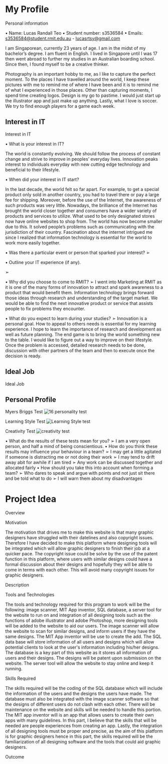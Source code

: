 # My Profile

Personal information

•	Name: Lucas Randall Teo
•	Student number: s3536584
•	Emails: s3536584@student.rmit.edu.au - lucasrtsy@gmail.com

I am Singaporean, currently 23 years of age. I am in the midst of my bachelor’s degree. I am fluent in English. I lived in Singapore until I was 17 then went abroad to further my studies in an Australian boarding school. Since then, I found myself to be a creative thinker. 

Photography is an important hobby to me, as I like to capture the perfect moment. To the places I have travelled around the world, I keep these pictures with me to remind me of where I have been and it is to remind me of what I experienced in those places. Other than capturing moments, I spend time creating logos. Design is my go to pastime. I would just start up the illustrator app and just make up anything. Lastly, what I love is soccer. We try to find enough players for a game each week. 


## Interest in IT

 Interest in IT

•	What is your interest in IT? 

The world is constantly evolving. We should follow the process of constant change and strive to improve in peoples’ everyday lives. Innovation peaks interest to individuals everyday with new cutting edge technology and beneficial to their lifestyle. 


•	When did your interest in IT start? 

In the last decade, the world felt so far apart. For example, to get a special product only sold in another country, you had to travel there or pay a large fee for shipping. Moreover, before the use of the Internet, the awareness of such products was very little. Nowadays, the brilliance of the Internet has brought the world closer together and consumers have a wider variety of products and services to utilize. What used to be only designated stores now have online websites to shop from. The world has now become smaller due to this. It solved people’s problems such as communicating with the jurisdiction of their country. Fascination about the internet intrigued me since I realized that information technology is essential for the world to work more easily together.

•	Was there a particular event or person that sparked your interest?
  ➢	

•	Outline your IT experience (if any).

  ➢	

•	Why did you choose to come to RMIT?
  ➢	I went into Marketing at RMIT as it is one of the many forms of innovation to attract and spark awareness to a product that would benefit them. Information technology brings forward those ideas through research and understanding of the target market. We would be able to find the next innovative product or service that assists people to fix problems they encounter.


•	What do you expect to learn during your studies?
  ➢	Innovation is a personal goal. How to appeal to others needs is essential for my learning experience. I hope to learn the importance of research and development as well as future planning. The end game is to bring the world something new to the table. I would like to figure out a way to improve on their lifestyle. Once the problem is accessed, detailed research needs to be done, discussion with other partners of the team and then to execute once the decision is ready. 


## Ideal Job

Ideal Job




## Personal Profile
Myers Briggs Test
![16 personality test](https://user-images.githubusercontent.com/48433323/54479260-ef8e2100-4855-11e9-9f2c-cec9951942f8.png)




Learning Style Test
![Learning Style test](https://user-images.githubusercontent.com/48433323/54479332-abe7e700-4856-11e9-9cba-79216bde4184.png)


Creativity Test
![creativity test](https://user-images.githubusercontent.com/48433323/54479426-7abbe680-4857-11e9-85eb-af2349a18cec.png)






•	What do the results of these tests mean for you?
    ➢	I am a very open person, and half a mind of being conscientious. 
•	How do you think these results may influence your behaviour in a team?
    ➢	I may get a little agitated if someone is distracting me or not doing their work
    ➢	I may tend to drift away abit for awhile if I am tired
    ➢	Any work can be discussed together and allocated fairly
•	How should you take this into account when forming a team?
    ➢	Who dares to speak and argue with points and not just sit there and be told what to do
    ➢	I will warn them about my disadvantages



# Project Idea 



Overview



Motivation

The motivation that drives me to make this website is that many graphic designers have struggled with their datelines and also copyright issues. Therefore I have decided to make this platform where designing tools will be integrated which will allow graphic designers to finish their job at a quicker pace. The copyright issue could be solve by the use of the patent function in this platform, where users with similar designs could have a formal discussion about their designs and hopefully they will be able to come in terms with each other. This will avoid many copyright issues for graphic designers.


Description




Tools and Technologies

The tools and technology required for this program to work will be the following: image scanner, MIT App inventor, SQL database, a server tool for the website to run on and integration of all designing tools such as the functions of adobe illustrator and adobe Photoshop, more designing tools will be added to the website to aid our users. The image scanner will allow the website to scan for similar designs, and inform users if they have the same designs. The MIT App inventor will be use to create the add. The SQL data base will store information of all users and designs which will allow potential clients to look at the user's information including his/her designs. The database is a key part of this website as it stores all information of users and their designs. The designs will be patent upon submission on the website. The server tool will allow the website to stay online and keep it running.   

Skills Required

The skills required will be the coding of the SQL database which will include the information of the users and the designs the users have made. The database must also be integrated with the image scanner software so that the designs of different users do not clash with each other. There will be maintenance on the website and skills will be needed to handle this portion. The MIT app inventor will is an app that allows users to create their own apps with many guidelines. In this part, I believe that the skills that will be needed are people experiences from creating an app.  Lastly, the integration of all designing tools must be proper and precise, as the aim of this platform is for graphic designers hence in this part, the skills required will be the familiarization of all designing software and the tools that could aid graphic designers.



Outcome 






